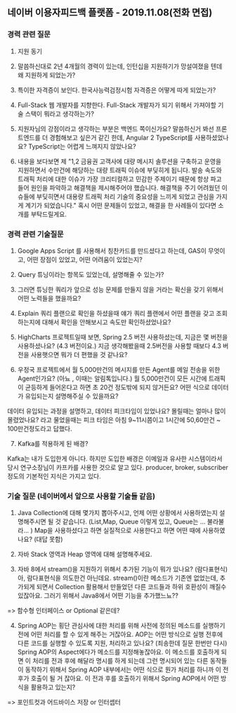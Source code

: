 네이버 이용자피드백 플랫폼 - 2019.11.08(전화 면접)
---
### 경력 관련 질문
1. 지원 동기

2. 말씀하신대로 2년 4개월의 경력이 있는데, 인턴십을 지원하기가 망설여졌을 텐데 왜 지원하게 되었는가?

3. 특이한 자격증이 보인다. 한국사능력검정시험 자격증은 어떻게 따게 되었는가?

4. Full-Stack 웹 개발자를 지향한다. Full-Stack 개발자가 되기 위해서 가져야할 기술 스택이 뭐라고 생각하는가?

5. 지원자님의 강점이라고 생각하는 부분은 백엔드 쪽이신가요? 말씀하신거 봐선 프론트엔드를 더 경험해보고 싶은거 같긴 한데, Angular 2 TypeScript를 사용하셨었나요? TypeScript는 어렵게 느껴지지 않았나요?

6. 내용을 보다보면 제 "1,2 금융권 고객사에 대량 메시지 솔루션을 구축하고 운영을 지원하면서 수만건에 해당하는 대량 트래픽 이슈에 부딪히게 됩니다. 발송 속도와 트래픽 처리에 대한 이슈가 가장 크리티컬하고 민감한 주제이기 때문에 항상 파고 들어 원인을 파악하고 해결책을 제시해주어야 했습니다. 해결책을 주기 어려웠던 이슈들에 부딪히면서 대용량 트래픽 처리 기술의 중요성을 느끼게 되었고 관심을 가지게 계기가 되었습니다." 혹시 어떤 문제들이 있었고, 해결을 한 사례들이 있다면 소개를 부탁드릴게요.

### 경력 관련 기술질문
1. Google Apps Script 를 사용해서 칭찬카드를 만드셨다고 하는데, GAS이 무엇이고, 어떤 장점이 있었고, 어떤 어려움이 있었는지?

2. Query 튜닝이라는 항목도 있었는데, 설명해줄 수 있는가?

3. 그러면 튜닝한 쿼리가 앞으로 성능 문제를 만들지 않을 거라는 확신을 갖기 위해서 어떤 노력들을 했을까요?

4. Explain 쿼리 플랜으로 확인을 하셨을때 얘가 쿼리 플랜에서 어떤 플랜을 갖고 조회하는지에 대해서 확인을 안해보시고 속도만 확인하셨었나요?

5. HighCharts 프로젝트일때 보면, Spring 2.5 버전 사용하셨는데, 지금은 몇 버전을 사용하셨나요? (4.3 버전이요.) 지금 생각해봤을때 2.5버전을 사용할 때보다 4.3 버전을 사용햇으면 뭐가 더 편했을 것 같나요?

6. 우정국 프로젝트에서 월 5,000만건의 메시지를 만든 Agent를 메일 전송을 위한 Agent인가요? (아뇨 , 이때는 알림톡입니다.) 월 5,000만건이 모든 시간에 트래픽이 균등하게 들어온다고 하면 초 20건 정도밖에 되지 않거든요? 어떤 식으로 데이터가 유입되는지 설명해주실 수 있을까요?

데이터 유입되는 과정을 설명하고, 데이터 피크타임이 있었나요? 몰릴때는 얼마나 많이 몰렸었나요? 라고 물었을때는 피크 타임은 아침 9~11시쯤이고 1시간에 50,60만건 ~ 100만건정도라고 답했다.

7. Kafka를 적용하게 된 배경? 

Kafka는 내가 도입한게 아니다. 하지만 도입한 배경은 이메일과 유사한 시스템이라서 당시 연구소장님이 카프카를 사용한 것으로 알고 있다. producer, broker, subscriber 정도의 기본적인 지식은 가지고 있다.


### 기술 질문 (네이버에서 앞으로 사용할 기술들 같음)
1. Java Collection에 대해 몇가지 뽑아주시고, 언제 어떤 상황에서 사용하였는지 설명해주시면 될 것 같습니다. (List,Map, Queue 이렇게 있고, Queue는 ... 불라불라... ) Map을 사용하셨다고 하면 실질적으로 사용한다고 하면 어떤 때에 사용하였나요? (대답 못함)

2. 자바 Stack 영역과 Heap 영역에 대해 설명해주세요.

3. 자바 8에서 stream()을 지원하기 위해서 추가된 기능이 뭐가 있나요? (람다표현식) 아, 람다표현식을 의도한건 아닌데요. stream()이란 메소드가 기존엔 없었는데, 추가되게 되면서 Collection 활용해서 만들었던 다른 코드들과 하위 호환성이 깨질수 있잖아요. 그러기 위해서 Java8에서 어떤 기능을 추가했느뇨??

=> 함수형 인터페이스 or Optional 같은데?

4. Spring AOP는 횡단 관심사에 대한 처리를 위해 사전에 정의된 메소드를 실행하기 전에 어떤 처리를 할 수 있게 해주는 거잖아요. AOP는 어떤 방식으로 실행 전후에 다른 코드를 실행할 수 있도록 지원, 처리하고 있나요? (죄송한데 질문 한번만 다시) Spring AOP의 Aspect에다가 메소드를 지정해놓잖아요. 이 메소드를 호출하게 되면 이 처리를 전과 후에 해달라 명시를 하게 되는데 그런 명시되어 있는 다른 동작들이 동작하기 위해서 Spring AOP 내부에서는 어떤 식으로 뭔가 처리를 하니까 이 전 후가 호출이 될 거 잖아요. 이 전과 후를 호출하기 위해서 Spring AOP에서 어떤 방식을 활용하고 있는지?

=> 포인트컷과 어드바이스 저장 or 인터셉터